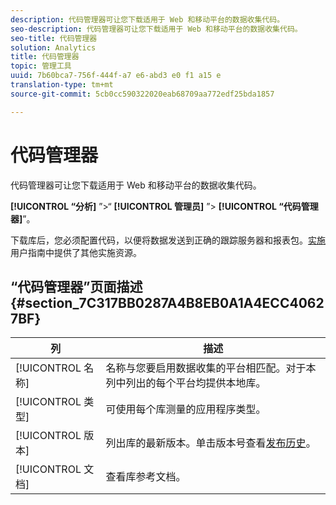 ```yaml
---
description: 代码管理器可让您下载适用于 Web 和移动平台的数据收集代码。
seo-description: 代码管理器可让您下载适用于 Web 和移动平台的数据收集代码。
seo-title: 代码管理器
solution: Analytics
title: 代码管理器
topic: 管理工具
uuid: 7b60bca7-756f-444f-a7 e6-abd3 e0 f1 a15 e
translation-type: tm+mt
source-git-commit: 5cb0cc590322020eab68709aa772edf25bda1857

---
```



# 代码管理器

代码管理器可让您下载适用于 Web 和移动平台的数据收集代码。

**[!UICONTROL “分析]** ”&gt;“ **[!UICONTROL 管理员]** ”&gt; **[!UICONTROL “代码管理器]**”。

下载库后，您必须配置代码，以便将数据发送到正确的跟踪服务器和报表包。[实施](../../implement/home.md) 用户指南中提供了其他实施资源。

## “代码管理器”页面描述{#section_7C317BB0287A4B8EB0A1A4ECC40627BF}

| 列 | 描述 |
|--- |--- |
| [!UICONTROL 名称] | 名称与您要启用数据收集的平台相匹配。对于本列中列出的每个平台均提供本地库。 |
| [!UICONTROL 类型] | 可使用每个库测量的应用程序类型。 |
| [!UICONTROL 版本] | 列出库的最新版本。单击版本号查看[发布历史](https://marketing.adobe.com/resources/help/en_US/sc/appmeasurement/release/)。 |
| [!UICONTROL 文档] | 查看库参考文档。 |
